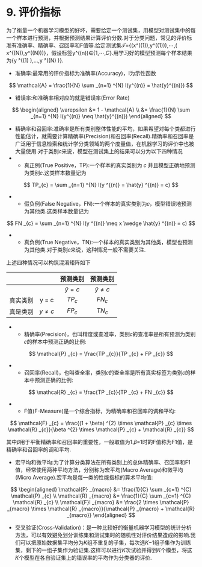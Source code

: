 # 9. 评价指标

为了衡量一个机器学习模型的好坏，需要给定一个测试集，用模型对测试集中的每一个样本进行预测，并根据预测结果计算评价分数.对于分类问题，常见的评价标准有准确率、精确率、召回率和F值等.给定测试集𝒯={(x^((1)),y^((1))),⋯,( x^((N)),y^((N)))}，假设标签y^((n))∈{1,⋯,𝐶}.用学习好的模型预测每个样本结果为{y ̂^((1) ),…,y ̂^((N) )}.

- 准确率:最常用的评价指标为准确率(Accuracy)，I为示性函数

$$
\mathcal{A} = \frac{1}{N} \sum _{n=1} ^{N} I(y^{(n)} = \hat{y}^{(n)})
$$

- 错误率:和准确率相对应的就是错误率(Error Rate)

$$
\begin{aligned}
    \varepsilon &= 1 - \mathcal{A} \\
    &= \frac{1}{N} \sum _{n=1} ^{N} I(y^{(n)} \neq \hat{y}^{(n)})
\end{aligned}
$$

- 精确率和召回率:准确率是所有类别整体性能的平均，如果希望对每个类都进行性能估计，就需要计算精确率(Precision)和召回率(Recall).精确率和召回率是广泛用于信息检索和统计学分类领域的两个度量值，在机器学习的评价中也被大量使用.对于类别𝑐来说，模型在测试集上的结果可以分为以下四种情况
- - 真正例(True Positive，TP):一个样本的真实类别为 𝑐 并且模型正确地预测为类别𝑐.这类样本数量记为

$$
TP_{c} = \sum _{n=1} ^{N} I(y ^{(n)} = \hat{y} ^{(n)} = c)
$$

- - 假负例(False Negative，FN):一个样本的真实类别为𝑐，模型错误地预测为其他类.这类样本数量记为

$$
FN _{c} =  \sum _{n=1} ^{N} I(y ^{(n)} \neq x \wedge \hat{y} ^{(n)} = c)
$$

- - 真负例(True Negative，TN):一个样本的真实类别为其他类，模型也预测为其他类.对于类别𝑐来说，这种情况一般不需要关注.

上述四种情况可以构筑混淆矩阵如下

|  |  | 预测类别 | 预测类别 |
| :---: | :---: | :---: | :---: |
|  |  | $\hat{y} = c$ | $\hat{y} \neq c$ |
| 真实类别 | y = c | $TP _{c}$ | $FN _{c}$ |
| 真是类别 | $y \neq c$ | $FP _{c}$ | $TN_{c}$ |

- - 精确率(Precision)，也叫精度或查准率，类别𝑐的查准率是所有预测为类别𝑐的样本中预测正确的比例:

$$
\mathcal{P} _{c} = \frac{TP _{c}}{TP _{c} + FP _{c}}
$$

- - 召回率(Recall)，也叫查全率，类别𝑐的查全率是所有真实标签为类别𝑐的样本中预测正确的比例:

$$
\mathcal{R} _{c} = \frac{TP _{c}}{TP _{c} + FN _{c}}
$$

- - F值(F-Measure)是一个综合指标，为精确率和召回率的调和平均:

$$
\mathcal{F} _{c} = \frac{(1 + \beta) ^{2} \times \mathcal{P} _{c} \times \mathcal{R} _{c}}{\beta ^{2} \times \mathcal{P} _{c} + \mathcal{R} _{c}}
$$

其中𝛽用于平衡精确率和召回率的重要性，一般取值为1.𝛽=1时的F值称为F1值，是精确率和召回率的调和平均.

- 宏平均和微平均:为了计算分类算法在所有类别上的总体精确率、召回率和F1值，经常使用两种平均方法，分别称为宏平均(Macro Average)和微平均(Micro Average).宏平均是每一类的性能指标的算术平均值:

$$
\begin{aligned}
    \mathcal{P} _{macro} &= \frac{1}{C} \sum _{c=1} ^{C} \mathcal{P} _{c} \\
    \mathcal{R} _{macro} &= \frac{1}{C} \sum _{c=1} ^{C} \mathcal{R} _{c} \\
    \mathcal{F}l _{macro} &= \frac{2 \times \mathcal{P} _{macro} \times \mathcal{R} _{macro}}{\mathcal{P} _{macro} + \mathcal{R} _{macro}}
\end{aligned}
$$

- 交叉验证(Cross-Validation)：是一种比较好的衡量机器学习模型的统计分析方法，可以有效避免划分训练集和测试集时的随机性对评价结果造成的影响.我们可以把原始数据集平均分为𝐾组不重复的子集，每次选𝐾−1组子集作为训练集，剩下的一组子集作为验证集.这样可以进行𝐾次试验并得到𝐾个模型，将这𝐾个模型在各自验证集上的错误率的平均作为分类器的评价.
